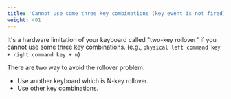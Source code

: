 ```yaml
---
title: 'Cannot use some three key combinations (key event is not fired)'
weight: 401
---
```


It's a hardware limitation of your keyboard called "two-key rollover" if you cannot use some three key combinations.
(e.g., `physical left command key + right command key + m`)

There are two way to avoid the rollover problem.

-   Use another keyboard which is N-key rollover.
-   Use other key combinations.
